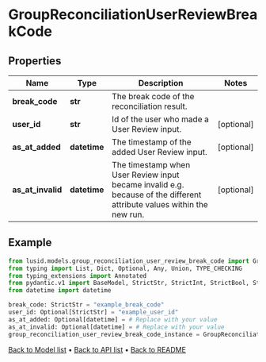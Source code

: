 # GroupReconciliationUserReviewBreakCode

## Properties
Name | Type | Description | Notes
------------ | ------------- | ------------- | -------------
**break_code** | **str** | The break code of the reconciliation result. | 
**user_id** | **str** | Id of the user who made a User Review input. | [optional] 
**as_at_added** | **datetime** | The timestamp of the added User Review input. | [optional] 
**as_at_invalid** | **datetime** | The timestamp when User Review input became invalid e.g. because of the different attribute values within the new run. | [optional] 
## Example

```python
from lusid.models.group_reconciliation_user_review_break_code import GroupReconciliationUserReviewBreakCode
from typing import List, Dict, Optional, Any, Union, TYPE_CHECKING
from typing_extensions import Annotated
from pydantic.v1 import BaseModel, StrictStr, StrictInt, StrictBool, StrictFloat, StrictBytes, Field, validator, ValidationError, conlist, constr
from datetime import datetime

break_code: StrictStr = "example_break_code"
user_id: Optional[StrictStr] = "example_user_id"
as_at_added: Optional[datetime] = # Replace with your value
as_at_invalid: Optional[datetime] = # Replace with your value
group_reconciliation_user_review_break_code_instance = GroupReconciliationUserReviewBreakCode(break_code=break_code, user_id=user_id, as_at_added=as_at_added, as_at_invalid=as_at_invalid)

```

[Back to Model list](../README.md#documentation-for-models) &#8226; [Back to API list](../README.md#documentation-for-api-endpoints) &#8226; [Back to README](../README.md)

